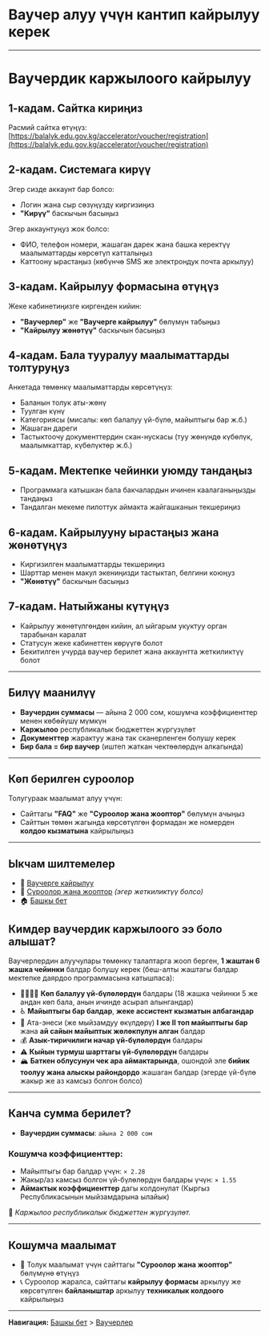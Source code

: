 # Ваучер алуу үчүн кантип кайрылуу керек

---

# Ваучердик каржылоого кайрылуу

## 1-кадам. Сайтка кириңиз  
Расмий сайтка өтүңүз:  
[https://balalyk.edu.gov.kg/accelerator/voucher/registration](https://balalyk.edu.gov.kg/accelerator/voucher/registration)

## 2-кадам. Системага кирүү  
Эгер сизде аккаунт бар болсо:  
- Логин жана сыр сөзүңүздү киргизиңиз  
- **"Кирүү"** баскычын басыңыз

Эгер аккаунтуңуз жок болсо:  
- ФИО, телефон номери, жашаган дарек жана башка керектүү маалыматтарды көрсөтүп катталыңыз  
- Каттоону ырастаңыз (көбүнчө SMS же электрондук почта аркылуу)

## 3-кадам. Кайрылуу формасына өтүңүз  
Жеке кабинетиңизге киргенден кийин:  
- **"Ваучерлер"** же **"Ваучерге кайрылуу"** бөлүмүн табыңыз  
- **"Кайрылуу жөнөтүү"** баскычын басыңыз

## 4-кадам. Бала тууралуу маалыматтарды толтуруңуз  
Анкетада төмөнкү маалыматтарды көрсөтүңүз:  
- Баланын толук аты-жөнү  
- Туулган күнү  
- Категориясы (мисалы: көп балалуу үй-бүлө, майыптыгы бар ж.б.)  
- Жашаган дареги  
- Тастыктоочу документтердин скан-нускасы (туу жөнүндө күбөлүк, маалымкаттар, күбөлүктөр ж.б.)

## 5-кадам. Мектепке чейинки уюмду тандаңыз  
- Программага катышкан бала бакчалардын ичинен каалаганыңызды тандаңыз  
- Тандалган мекеме пилоттук аймакта жайгашканын текшериңиз

## 6-кадам. Кайрылууну ырастаңыз жана жөнөтүңүз  
- Киргизилген маалыматтарды текшериңиз  
- Шарттар менен макул экениңизди тастыктап, белгини коюңуз  
- **"Жөнөтүү"** баскычын басыңыз

## 7-кадам. Натыйжаны күтүңүз  
- Кайрылуу жөнөтүлгөндөн кийин, ал ыйгарым укуктуу орган тарабынан каралат  
- Статусун жеке кабинеттен көрүүгө болот  
- Бекитилген учурда ваучер берилет жана аккаунтта жеткиликтүү болот

---

## Билүү маанилүү

- **Ваучердин суммасы** — айына 2 000 сом, кошумча коэффициенттер менен көбөйүшү мүмкүн  
- **Каржылоо** республикалык бюджеттен жүргүзүлөт  
- **Документтер** жарактуу жана так сканерленген болушу керек  
- **Бир бала = бир ваучер** (иштеп жаткан чектөөлөрдүн алкагында)

---

## Көп берилген суроолор  
Толугураак маалымат алуу үчүн:  
- Сайттагы **"FAQ"** же **"Суроолор жана жооптор"** бөлүмүн ачыңыз  
- Сайттын төмөн жагында көрсөтүлгөн формадан же номерден **колдоо кызматына** кайрылыңыз

---

## Ыкчам шилтемелер

- 🔗 [Ваучерге кайрылуу](https://balalyk.edu.gov.kg/accelerator/voucher/registration)  
- 📄 [Суроолор жана жооптор](https://balalyk.edu.gov.kg/faq) *(эгер жеткиликтүү болсо)*  
- 🏠 [Башкы бет](https://balalyk.edu.gov.kg)

## Кимдер ваучердик каржылоого ээ боло алышат?

Ваучерлердин алуучулары төмөнкү талаптарга жооп берген, **1 жаштан 6 жашка чейинки** балдар болушу керек (беш-алты жаштагы балдар мектепке даярдоо программасына катышпаса):

- 👨‍👩‍👧‍👦 **Көп балалуу үй-бүлөлөрдүн** балдары (18 жашка чейинки 5 же андан көп бала, анын ичинде асырап алынгандар)  
- ♿ **Майыптыгы бар балдар**, **жеке ассистент кызматын албагандар**  
- 👥 Ата-энеси (же мыйзамдуу өкүлдөрү) **I же II топ майыптыгы бар** жана **ай сайын майыптык жөлөкпулун алган** балдар  
- 💰 **Азык-тиричилиги начар үй-бүлөлөрдүн** балдары  
- ⚠️ **Кыйын турмуш шарттагы үй-бүлөлөрдүн** балдары  
- 🏔️ **Баткен облусунун чек ара аймактарында**, ошондой эле **бийик тоолуу жана алыскы райондордо** жашаган балдар (эгерде үй-бүлө жакыр же аз камсыз болгон болсо)

---

## Канча сумма берилет?

- **Ваучердин  суммасы**: `айына 2 000 сом`

### Кошумча коэффициенттер:
- Майыптыгы бар балдар үчүн: `× 2.28`  
- Жакыр/аз камсыз болгон үй-бүлөлөрдүн балдары үчүн: `× 1.55`  
- **Аймактык коэффициенттер** дагы колдонулат (Кыргыз Республикасынын мыйзамдарына ылайык)

📌 *Каржылоо республикалык бюджеттен жүргүзүлөт.*

---

## Кошумча маалымат

- 📄 Толук маалымат үчүн сайттагы **"Суроолор жана жооптор"** бөлүмүнө өтүңүз  
- 📞 Суроолор жаралса, сайттагы **кайрылуу формасы** аркылуу же көрсөтүлгөн **байланыштар** аркылуу **техникалык колдоого** кайрылыңыз

---

**Навигация:** [Башкы бет](https://balalyk.edu.gov.kg) > [Ваучерлер](https://balalyk.edu.gov.kg/accelerator/voucher/registration)
